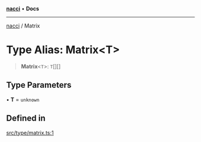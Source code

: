 [**nacci**](../README.md) • **Docs**

***

[nacci](../README.md) / Matrix

# Type Alias: Matrix\<T\>

> **Matrix**\<`T`\>: `T`[][]

## Type Parameters

• **T** = `unknown`

## Defined in

[src/type/matrix.ts:1](https://github.com/havelessbemore/nacci/blob/19c265384213dac93b72925f12b93fd11a874a66/src/type/matrix.ts#L1)

